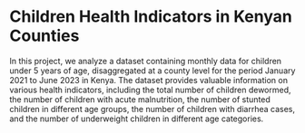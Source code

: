 # Children Health Indicators in Kenyan Counties
In this project, we analyze a dataset containing monthly data for children under 5 years of age, disaggregated at a county level for the period January 2021 to June 2023 in Kenya. The dataset provides valuable information on various health indicators, including the total number of children dewormed, the number of children with acute malnutrition, the number of stunted children in different age groups, the number of children with diarrhea cases, and the number of underweight children in different age categories.
